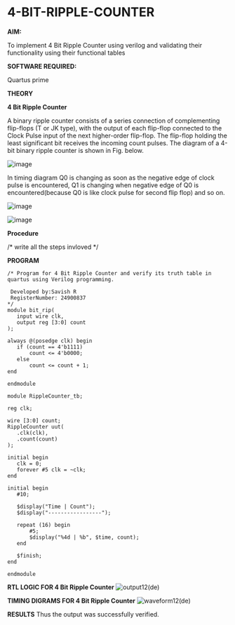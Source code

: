 # 4-BIT-RIPPLE-COUNTER

**AIM:**

To implement  4 Bit Ripple Counter using verilog and validating their functionality using their functional tables

**SOFTWARE REQUIRED:**

Quartus prime

**THEORY**

**4 Bit Ripple Counter**

A binary ripple counter consists of a series connection of complementing flip-flops (T or JK type), with the output of each flip-flop connected to the Clock Pulse input of the next higher-order flip-flop. The flip-flop holding the least significant bit receives the incoming count pulses. The diagram of a 4-bit binary ripple counter is shown in Fig. below.

![image](https://github.com/naavaneetha/4-BIT-RIPPLE-COUNTER/assets/154305477/cb4b74d4-31ab-4359-95d0-d22e67daba13)

In timing diagram Q0 is changing as soon as the negative edge of clock pulse is encountered, Q1 is changing when negative edge of Q0 is encountered(because Q0 is like clock pulse for second flip flop) and so on.

![image](https://github.com/naavaneetha/4-BIT-RIPPLE-COUNTER/assets/154305477/a573a7d6-014e-4e54-93e6-e2ac9530960b)

![image](https://github.com/naavaneetha/4-BIT-RIPPLE-COUNTER/assets/154305477/85e1958a-2fc1-49bb-9a9f-d58ccbf3663c)

**Procedure**

/* write all the steps invloved */

**PROGRAM**
```
/* Program for 4 Bit Ripple Counter and verify its truth table in quartus using Verilog programming.

 Developed by:Savish R
 RegisterNumber: 24900837
*/
module bit_rip(
   input wire clk,  
   output reg [3:0] count 
);

always @(posedge clk) begin
   if (count == 4'b1111) 
       count <= 4'b0000;
   else
       count <= count + 1; 
end

endmodule

module RippleCounter_tb;

reg clk;

wire [3:0] count;
RippleCounter uut(
   .clk(clk),
   .count(count)
);

initial begin
   clk = 0;
   forever #5 clk = ~clk;
end

initial begin
   #10;
   
   $display("Time | Count");
   $display("-----------------");
   
   repeat (16) begin
       #5;
       $display("%4d | %b", $time, count);
   end
   
   $finish;
end

endmodule
```

**RTL LOGIC FOR 4 Bit Ripple Counter**
![output12(de)](https://github.com/user-attachments/assets/aa595338-a6b9-46e7-997c-9c6aa868c041)


**TIMING DIGRAMS FOR 4 Bit Ripple Counter**
![waveform12(de)](https://github.com/user-attachments/assets/e084cb63-9367-4866-9c7c-589512382147)

**RESULTS**
Thus the output was successfully verified.
